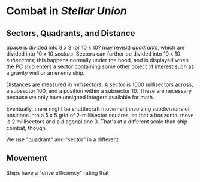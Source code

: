 # Combat in *Stellar Union*
## Sectors, Quadrants, and Distance
Space is divided into 8 x 8 (or 10 x 10? may revisit) *quadrants*, which are divided into 10 x 10 *sectors*. Sectors can further be divided into 10 x 10 *subsectors*; this happens normally under the hood, and is displayed when the PC ship enters a sector containing some other object of interest such as a gravity well or an enemy ship.

Distances are measured in *millisectors*. A sector is 1000 millisectors across, a subsector 100, and a position within a subsector 10. These are necessary because we only have unsigned integers available for math. 

Eventually, there might be shuttlecraft movement involving subdivisions of positions into a 5 x 5 grid of 2-millisector squares, so that a horizontal move is 2 millisectors and a diagonal one 3. That's at a different scale than ship combat, though.

We use "quadrant" and "sector" in a different 

## Movement
Ships have a "drive efficiency" rating that 

<!--stackedit_data:
eyJoaXN0b3J5IjpbODk2NTQ5MzQyLDE0NjMzMTQxODRdfQ==
-->